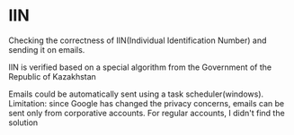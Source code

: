 # IIN
Checking the correctness of IIN(Individual Identification Number) and sending it on emails. 

IIN is verified based on a special algorithm from the Government of the Republic of Kazakhstan

Emails could be automatically sent using a task scheduler(windows). 
Limitation: since Google has changed the privacy concerns, emails can be sent only from corporative accounts. For regular accounts, I didn't find the solution
